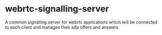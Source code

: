 # webrtc-signalling-server
A common signalling server for webrtc applications which will be connected to each client and manages their sdp offers and answers
